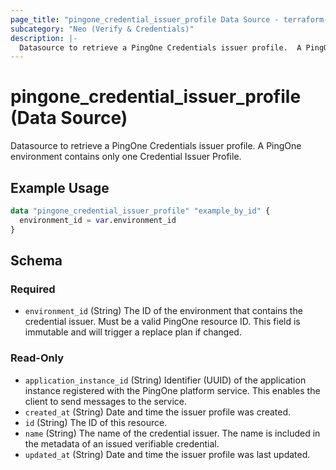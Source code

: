 ```yaml
---
page_title: "pingone_credential_issuer_profile Data Source - terraform-provider-pingone"
subcategory: "Neo (Verify & Credentials)"
description: |-
  Datasource to retrieve a PingOne Credentials issuer profile.  A PingOne environment contains only one Credential Issuer Profile.
---
```


# pingone_credential_issuer_profile (Data Source)

Datasource to retrieve a PingOne Credentials issuer profile.  A PingOne environment contains only one Credential Issuer Profile.

## Example Usage

```terraform
data "pingone_credential_issuer_profile" "example_by_id" {
  environment_id = var.environment_id
}
```

<!-- schema generated by tfplugindocs -->
## Schema

### Required

- `environment_id` (String) The ID of the environment that contains the credential issuer.  Must be a valid PingOne resource ID.  This field is immutable and will trigger a replace plan if changed.

### Read-Only

- `application_instance_id` (String) Identifier (UUID) of the application instance registered with the PingOne platform service. This enables the client to send messages to the service.
- `created_at` (String) Date and time the issuer profile was created.
- `id` (String) The ID of this resource.
- `name` (String) The name of the credential issuer. The name is included in the metadata of an issued verifiable credential.
- `updated_at` (String) Date and time the issuer profile was last updated.
